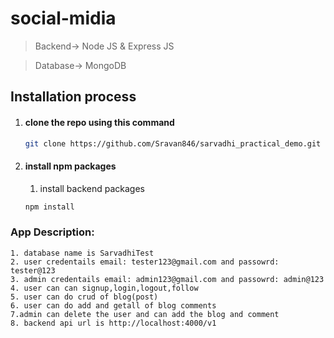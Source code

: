 # social-midia 

> Backend-> Node JS & Express JS

> Database-> MongoDB

## Installation process
1. #### clone the repo using this command
    ```bash
    git clone https://github.com/Sravan846/sarvadhi_practical_demo.git
    ```
2. #### install npm packages
    1. install backend packages
    ```bash
    npm install
    ```

### App Description:
    1. database name is SarvadhiTest
    2. user credentails email: tester123@gmail.com and passowrd: tester@123
    3. admin credentails email: admin123@gmail.com and passowrd: admin@123
    4. user can can signup,login,logout,follow
    5. user can do crud of blog(post)
    6. user can do add and getall of blog comments
    7.admin can delete the user and can add the blog and comment
    8. backend api url is http://localhost:4000/v1
